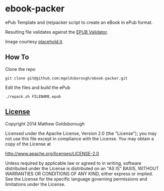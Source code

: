ebook-packer
============

ePub Template and (re)packer script to create an eBook in ePub format.

Resulting file validates against the [EPUB Validator](http://validator.idpf.org/).

Image courtesy [placehold.it](http://placehold.it/).

How To
------

Clone the repo

```
git clone git@github.com:mgoldsborough/ebook-packer.git
```

Edit the files and build the ePub

```
./repack.sh FILENAME.epub
```

[License](/LICENSE)
---------

Copyright 2014 Mathew Goldsborough

Licensed under the Apache License, Version 2.0 (the "License");
you may not use this file except in compliance with the License.
You may obtain a copy of the License at

   http://www.apache.org/licenses/LICENSE-2.0

Unless required by applicable law or agreed to in writing, software
distributed under the License is distributed on an "AS IS" BASIS,
WITHOUT WARRANTIES OR CONDITIONS OF ANY KIND, either express or implied.
See the License for the specific language governing permissions and
limitations under the License.
